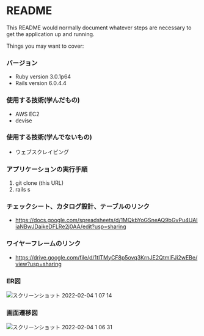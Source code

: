 # README

This README would normally document whatever steps are necessary to get the
application up and running.

Things you may want to cover:

### バージョン
* Ruby version 3.0.1p64
* Rails version 6.0.4.4

### 使用する技術(学んだもの)

* AWS EC2
* devise

### 使用する技術(学んでないもの)

* ウェブスクレイピング

### アプリケーションの実行手順
1. git clone (this URL)
2. rails s

### チェックシート、カタログ設計、テーブルのリンク
* https://docs.google.com/spreadsheets/d/1MQkbYoGSneAQ9bGvPu4UAIiaNBwJDaikeDFLRe2j0AA/edit?usp=sharing

### ワイヤーフレームのリンク
* https://drive.google.com/file/d/1tITMyCF8p5ovq3KrnJE2QtmIFJi2wEBe/view?usp=sharing

### ER図
![スクリーンショット 2022-02-04 1 07 14](https://user-images.githubusercontent.com/92619325/152381414-fb31c9c7-e831-4569-b09d-cc9401ee8b0b.png)

### 画面遷移図
![スクリーンショット 2022-02-04 1 06 31](https://user-images.githubusercontent.com/92619325/152381516-5fd399f1-8115-4a64-9e2f-ff96babaddc8.png)

